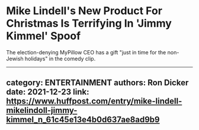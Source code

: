 # Mike Lindell's New Product For Christmas Is Terrifying In 'Jimmy Kimmel' Spoof

The election-denying MyPillow CEO has a gift "just in time for the non-Jewish holidays" in the comedy clip.

---
category: ENTERTAINMENT
authors: Ron Dicker
date: 2021-12-23
link: https://www.huffpost.com/entry/mike-lindell-mikelindoll-jimmy-kimmel_n_61c45e13e4b0d637ae8ad9b9
---
